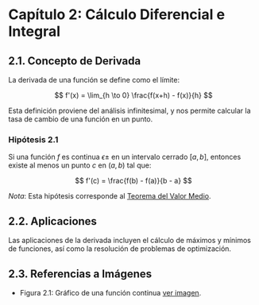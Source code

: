# Capítulo 2: Cálculo Diferencial e Integral

## 2.1. Concepto de Derivada

La derivada de una función se define como el límite:

$$
f'(x) = \lim_{h \to 0} \frac{f(x+h) - f(x)}{h}
$$

Esta definición proviene del análisis infinitesimal, y nos permite calcular la tasa de cambio de una función en un punto.

### Hipótesis 2.1
Si una función $f$ es continua $\epsilon \pm$ en un intervalo cerrado $[a, b]$, entonces existe al menos un punto $c$ en $(a, b)$ tal que:

$$
f'(c) = \frac{f(b) - f(a)}{b - a}
$$

*Nota*: Esta hipótesis corresponde al [Teorema del Valor Medio](#).

## 2.2. Aplicaciones

Las aplicaciones de la derivada incluyen el cálculo de máximos y mínimos de funciones, así como la resolución de problemas de optimización.

## 2.3. Referencias a Imágenes

- Figura 2.1: Gráfico de una función continua [ver imagen](images/figure2.eps).
